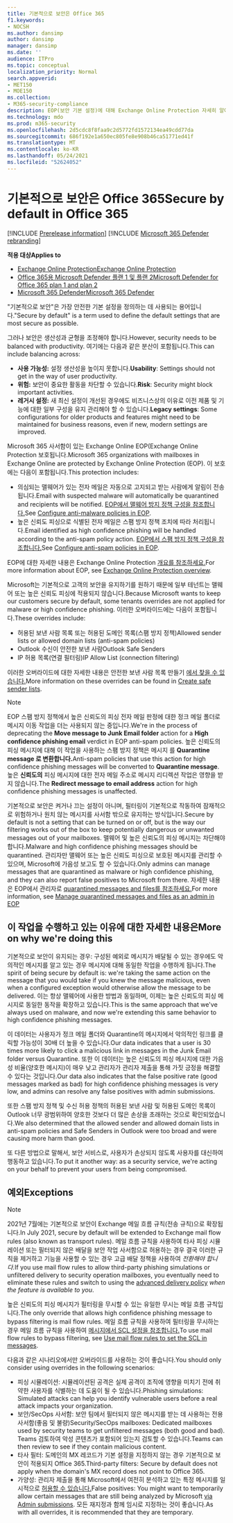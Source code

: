 ```yaml
---
title: 기본적으로 보안은 Office 365
f1.keywords:
- NOCSH
ms.author: dansimp
author: dansimp
manager: dansimp
ms.date: ''
audience: ITPro
ms.topic: conceptual
localization_priority: Normal
search.appverid:
- MET150
- MOE150
ms.collection:
- M365-security-compliance
description: EOP(보안 기본 설정)에 대해 Exchange Online Protection 자세히 알아보시다.
ms.technology: mdo
ms.prod: m365-security
ms.openlocfilehash: 2d5cdc8f8faa9c2d5772fd1572134ea49cdd77da
ms.sourcegitcommit: 686f192e1a650ec805fe8e908b46ca51771ed41f
ms.translationtype: MT
ms.contentlocale: ko-KR
ms.lasthandoff: 05/24/2021
ms.locfileid: "52624052"
---
```

# <a name="secure-by-default-in-office-365"></a><span data-ttu-id="d6873-103">기본적으로 보안은 Office 365</span><span class="sxs-lookup"><span data-stu-id="d6873-103">Secure by default in Office 365</span></span>

[!INCLUDE [Prerelease information](../includes/prerelease.md)]
[!INCLUDE [Microsoft 365 Defender rebranding](../includes/microsoft-defender-for-office.md)]

<span data-ttu-id="d6873-104">**적용 대상**</span><span class="sxs-lookup"><span data-stu-id="d6873-104">**Applies to**</span></span>
- [<span data-ttu-id="d6873-105">Exchange Online Protection</span><span class="sxs-lookup"><span data-stu-id="d6873-105">Exchange Online Protection</span></span>](exchange-online-protection-overview.md)
- [<span data-ttu-id="d6873-106">Office 365용 Microsoft Defender 플랜 1 및 플랜 2</span><span class="sxs-lookup"><span data-stu-id="d6873-106">Microsoft Defender for Office 365 plan 1 and plan 2</span></span>](defender-for-office-365.md)
- [<span data-ttu-id="d6873-107">Microsoft 365 Defender</span><span class="sxs-lookup"><span data-stu-id="d6873-107">Microsoft 365 Defender</span></span>](../defender/microsoft-365-defender.md)

<span data-ttu-id="d6873-108">"기본적으로 보안"은 가장 안전한 기본 설정을 정의하는 데 사용되는 용어입니다.</span><span class="sxs-lookup"><span data-stu-id="d6873-108">"Secure by default" is a term used to define the default settings that are most secure as possible.</span></span>

<span data-ttu-id="d6873-109">그러나 보안은 생산성과 균형을 조정해야 합니다.</span><span class="sxs-lookup"><span data-stu-id="d6873-109">However, security needs to be balanced with productivity.</span></span> <span data-ttu-id="d6873-110">여기에는 다음과 같은 분산이 포함됩니다.</span><span class="sxs-lookup"><span data-stu-id="d6873-110">This can include balancing across:</span></span>

- <span data-ttu-id="d6873-111">**사용 가능성:** 설정 생산성을 높이지 못합니다.</span><span class="sxs-lookup"><span data-stu-id="d6873-111">**Usability**: Settings should not get in the way of user productivity.</span></span>
- <span data-ttu-id="d6873-112">**위험:** 보안이 중요한 활동을 차단할 수 있습니다.</span><span class="sxs-lookup"><span data-stu-id="d6873-112">**Risk**: Security might block important activities.</span></span>
- <span data-ttu-id="d6873-113">**레거시 설정:** 새 최신 설정이 개선된 경우에도 비즈니스상의 이유로 이전 제품 및 기능에 대한 일부 구성을 유지 관리해야 할 수 있습니다.</span><span class="sxs-lookup"><span data-stu-id="d6873-113">**Legacy settings**: Some configurations for older products and features might need to be maintained for business reasons, even if new, modern settings are improved.</span></span>

<span data-ttu-id="d6873-114">Microsoft 365 사서함이 있는 Exchange Online EOP(Exchange Online Protection 보호됩니다.</span><span class="sxs-lookup"><span data-stu-id="d6873-114">Microsoft 365 organizations with mailboxes in Exchange Online are protected by Exchange Online Protection (EOP).</span></span> <span data-ttu-id="d6873-115">이 보호에는 다음이 포함됩니다.</span><span class="sxs-lookup"><span data-stu-id="d6873-115">This protection includes:</span></span>

- <span data-ttu-id="d6873-116">의심되는 맬웨어가 있는 전자 메일은 자동으로 고지되고 받는 사람에게 알림이 전송됩니다.</span><span class="sxs-lookup"><span data-stu-id="d6873-116">Email with suspected malware will automatically be quarantined and recipients will be notified.</span></span> <span data-ttu-id="d6873-117">[EOP에서 맬웨어 방지 정책 구성을 참조합니다.](configure-anti-malware-policies.md)</span><span class="sxs-lookup"><span data-stu-id="d6873-117">See [Configure anti-malware policies in EOP](configure-anti-malware-policies.md).</span></span>
- <span data-ttu-id="d6873-118">높은 신뢰도 피싱으로 식별된 전자 메일은 스팸 방지 정책 조치에 따라 처리됩니다.</span><span class="sxs-lookup"><span data-stu-id="d6873-118">Email identified as high confidence phishing will be handled according to the anti-spam policy action.</span></span> <span data-ttu-id="d6873-119">[EOP에서 스팸 방지 정책 구성을 참조합니다.](configure-your-spam-filter-policies.md)</span><span class="sxs-lookup"><span data-stu-id="d6873-119">See [Configure anti-spam policies in EOP](configure-your-spam-filter-policies.md).</span></span>

<span data-ttu-id="d6873-120">EOP에 대한 자세한 내용은 Exchange Online Protection [개요를 참조하세요.](exchange-online-protection-overview.md)</span><span class="sxs-lookup"><span data-stu-id="d6873-120">For more information about EOP, see [Exchange Online Protection overview](exchange-online-protection-overview.md).</span></span>

<span data-ttu-id="d6873-121">Microsoft는 기본적으로 고객의 보안을 유지하기를 원하기 때문에 일부 테넌트는 맬웨어 또는 높은 신뢰도 피싱에 적용되지 않습니다.</span><span class="sxs-lookup"><span data-stu-id="d6873-121">Because Microsoft wants to keep our customers secure by default, some tenants overrides are not applied for malware or high confidence phishing.</span></span> <span data-ttu-id="d6873-122">이러한 오버라이드에는 다음이 포함됩니다.</span><span class="sxs-lookup"><span data-stu-id="d6873-122">These overrides include:</span></span>

- <span data-ttu-id="d6873-123">허용된 보낸 사람 목록 또는 허용된 도메인 목록(스팸 방지 정책)</span><span class="sxs-lookup"><span data-stu-id="d6873-123">Allowed sender lists or allowed domain lists (anti-spam policies)</span></span>
- <span data-ttu-id="d6873-124">Outlook 수신이 안전한 보낸 사람</span><span class="sxs-lookup"><span data-stu-id="d6873-124">Outlook Safe Senders</span></span>
- <span data-ttu-id="d6873-125">IP 허용 목록(연결 필터링)</span><span class="sxs-lookup"><span data-stu-id="d6873-125">IP Allow List (connection filtering)</span></span>

<span data-ttu-id="d6873-126">이러한 오버라이드에 대한 자세한 내용은 안전한 보낸 사람 목록 만들기 [에서 찾을 수 있습니다.](create-safe-sender-lists-in-office-365.md)</span><span class="sxs-lookup"><span data-stu-id="d6873-126">More information on these overrides can be found in [Create safe sender lists](create-safe-sender-lists-in-office-365.md).</span></span>

> [!NOTE]
> <span data-ttu-id="d6873-127">EOP 스팸 방지 정책에서 높은  신뢰도의 피싱 전자 메일  판정에 대한 정크 메일 폴더로 메시지 이동 작업을 더는 사용되지 않는 중입니다.</span><span class="sxs-lookup"><span data-stu-id="d6873-127">We're in the process of deprecating the **Move message to Junk Email folder** action for a **High confidence phishing email** verdict in EOP anti-spam policies.</span></span> <span data-ttu-id="d6873-128">높은 신뢰도의 피싱 메시지에 대해 이 작업을 사용하는 스팸 방지 정책은 메시지 를 **Quarantine message 로 변환합니다.**</span><span class="sxs-lookup"><span data-stu-id="d6873-128">Anti-spam policies that use this action for high confidence phishing messages will be converted to **Quarantine message**.</span></span> <span data-ttu-id="d6873-129">높은 **신뢰도의** 피싱 메시지에 대한 전자 메일 주소로 메시지 리디렉션 작업은 영향을 받지 않습니다.</span><span class="sxs-lookup"><span data-stu-id="d6873-129">The **Redirect message to email address** action for high confidence phishing messages is unaffected.</span></span>

<span data-ttu-id="d6873-130">기본적으로 보안은 켜거나 끄는 설정이 아니며, 필터링이 기본적으로 작동하여 잠재적으로 위험하거나 원치 않는 메시지를 사서함 밖으로 유지하는 방식입니다.</span><span class="sxs-lookup"><span data-stu-id="d6873-130">Secure by default is not a setting that can be turned on or off, but is the way our filtering works out of the box to keep potentially dangerous or unwanted messages out of your mailboxes.</span></span> <span data-ttu-id="d6873-131">맬웨어 및 높은 신뢰도의 피싱 메시지는 차단해야 합니다.</span><span class="sxs-lookup"><span data-stu-id="d6873-131">Malware and high confidence phishing messages should be quarantined.</span></span> <span data-ttu-id="d6873-132">관리자만 맬웨어 또는 높은 신뢰도 피싱으로 보호된 메시지를 관리할 수 있으며, Microsoft에 가음성 보고도 할 수 있습니다.</span><span class="sxs-lookup"><span data-stu-id="d6873-132">Only admins can manage messages that are quarantined as malware or high confidence phishing, and they can also report false positives to Microsoft from there.</span></span> <span data-ttu-id="d6873-133">자세한 내용은 EOP에서 관리자로 [quarantined messages and files를 참조하세요.](manage-quarantined-messages-and-files.md)</span><span class="sxs-lookup"><span data-stu-id="d6873-133">For more information, see [Manage quarantined messages and files as an admin in EOP](manage-quarantined-messages-and-files.md)</span></span>

## <a name="more-on-why-were-doing-this"></a><span data-ttu-id="d6873-134">이 작업을 수행하고 있는 이유에 대한 자세한 내용은</span><span class="sxs-lookup"><span data-stu-id="d6873-134">More on why we're doing this</span></span>

<span data-ttu-id="d6873-135">기본적으로 보안이 유지되는 경우: 구성된 예외로 메시지가 배달될 수 있는 경우에도 악의적인 메시지를 알고 있는 경우 메시지에 대해 동일한 작업을 수행하게 됩니다.</span><span class="sxs-lookup"><span data-stu-id="d6873-135">The spirit of being secure by default is: we're taking the same action on the message that you would take if you knew the message malicious, even when a configured exception would otherwise allow the message to be delivered.</span></span> <span data-ttu-id="d6873-136">이는 항상 맬웨어에 사용한 방법과 동일하며, 이제는 높은 신뢰도의 피싱 메시지로 동일한 동작을 확장하고 있습니다.</span><span class="sxs-lookup"><span data-stu-id="d6873-136">This is the same approach that we've always used on malware, and now we're extending this same behavior to high confidence phishing messages.</span></span>

<span data-ttu-id="d6873-137">이 데이터는 사용자가 정크 메일 폴더와 Quarantine의 메시지에서 악의적인 링크를 클릭할 가능성이 30배 더 높을 수 있습니다.</span><span class="sxs-lookup"><span data-stu-id="d6873-137">Our data indicates that a user is 30 times more likely to click a malicious link in messages in the Junk Email folder versus Quarantine.</span></span> <span data-ttu-id="d6873-138">또한 이 데이터는 높은 신뢰도의 피싱 메시지에 대한 가음성 비율(양호한 메시지)이 매우 낮고 관리자가 관리자 제출을 통해 가짓 긍정을 해결할 수 있다는 것입니다.</span><span class="sxs-lookup"><span data-stu-id="d6873-138">Our data also indicates that the false positive rate (good messages marked as bad) for high confidence phishing messages is very low, and admins can resolve any false positives with admin submissions.</span></span>

<span data-ttu-id="d6873-139">또한 스팸 방지 정책 및 수신 허용 정책의 허용된 보낸 사람 및 허용된 도메인 목록이 Outlook 너무 광범위하여 양호한 것보다 더 많은 손상을 초래하는 것으로 확인되었습니다.</span><span class="sxs-lookup"><span data-stu-id="d6873-139">We also determined that the allowed sender and allowed domain lists in anti-spam policies and Safe Senders in Outlook were too broad and were causing more harm than good.</span></span>

<span data-ttu-id="d6873-140">또 다른 방법으로 말해서, 보안 서비스로, 사용자가 손상되지 않도록 사용자를 대신하여 행동하고 있습니다.</span><span class="sxs-lookup"><span data-stu-id="d6873-140">To put it another way: as a security service, we're acting on your behalf to prevent your users from being compromised.</span></span>

## <a name="exceptions"></a><span data-ttu-id="d6873-141">예외</span><span class="sxs-lookup"><span data-stu-id="d6873-141">Exceptions</span></span>

> [!NOTE]
> <span data-ttu-id="d6873-142">2021년 7월에는 기본적으로 보안이 Exchange 메일 흐름 규칙(전송 규칙)으로 확장됩니다.</span><span class="sxs-lookup"><span data-stu-id="d6873-142">In July 2021, secure by default will be extended to Exchange mail flow rules (also known as transport rules).</span></span> <span data-ttu-id="d6873-143">메일 흐름 규칙을 사용하여 타사 피싱 시뮬레이션 또는 필터되지 않은 배달을 보안 작업 사서함으로 허용하는 경우 결국 이러한 [](configure-advanced-delivery.md) 규칙을 제거하고 기능을 사용할 수 있는 경우 고급 배달 정책을 사용하여 _전환해야 합니다._</span><span class="sxs-lookup"><span data-stu-id="d6873-143">If you use mail flow rules to allow third-party phishing simulations or unfiltered delivery to security operation mailboxes, you eventually need to eliminate these rules and switch to using the [advanced delivery policy](configure-advanced-delivery.md) _when the feature is available to you_.</span></span>

<span data-ttu-id="d6873-144">높은 신뢰도의 피싱 메시지가 필터링을 무시할 수 있는 유일한 무시는 메일 흐름 규칙입니다.</span><span class="sxs-lookup"><span data-stu-id="d6873-144">The only override that allows high confidence phishing message to bypass filtering is mail flow rules.</span></span> <span data-ttu-id="d6873-145">메일 흐름 규칙을 사용하여 필터링을 무시하는 경우 메일 흐름 규칙을 사용하여 [메시지에서 SCL 설정을 참조합니다.](/exchange/security-and-compliance/mail-flow-rules/use-rules-to-set-scl)</span><span class="sxs-lookup"><span data-stu-id="d6873-145">To use mail flow rules to bypass filtering, see [Use mail flow rules to set the SCL in messages](/exchange/security-and-compliance/mail-flow-rules/use-rules-to-set-scl).</span></span>

<span data-ttu-id="d6873-146">다음과 같은 시나리오에서만 오버라이드를 사용하는 것이 좋습니다.</span><span class="sxs-lookup"><span data-stu-id="d6873-146">You should only consider using overrides in the following scenarios:</span></span>

- <span data-ttu-id="d6873-147">피싱 시뮬레이션: 시뮬레이션된 공격은 실제 공격이 조직에 영향을 미치기 전에 취약한 사용자를 식별하는 데 도움이 될 수 있습니다.</span><span class="sxs-lookup"><span data-stu-id="d6873-147">Phishing simulations: Simulated attacks can help you identify vulnerable users before a real attack impacts your organization.</span></span>
- <span data-ttu-id="d6873-148">보안/SecOps 사서함: 보안 팀에서 필터되지 않은 메시지를 받는 데 사용하는 전용 사서함(좋음 및 불량)</span><span class="sxs-lookup"><span data-stu-id="d6873-148">Security/SecOps mailboxes: Dedicated mailboxes used by security teams to get unfiltered messages (both good and bad).</span></span> <span data-ttu-id="d6873-149">Teams 검토하여 악성 콘텐츠가 포함되어 있는지 검토할 수 있습니다.</span><span class="sxs-lookup"><span data-stu-id="d6873-149">Teams can then review to see if they contain malicious content.</span></span>
- <span data-ttu-id="d6873-150">타사 필터: 도메인의 MX 레코드가 기본 설정을 지정하지 않는 경우 기본적으로 보안이 적용되지 Office 365.</span><span class="sxs-lookup"><span data-stu-id="d6873-150">Third-party filters: Secure by default does not apply when the domain's MX record does not point to Office 365.</span></span>
- <span data-ttu-id="d6873-151">가양성: 관리자 제출을 통해 Microsoft에서 여전히 분석하고 있는 특정 메시지를 일시적으로 [허용할 수 있습니다.](admin-submission.md)</span><span class="sxs-lookup"><span data-stu-id="d6873-151">False positives: You might want to temporarily allow certain messages that are still being analyzed by Microsoft [via Admin submissions](admin-submission.md).</span></span> <span data-ttu-id="d6873-152">모든 재지정과 함께 임시로 지정하는 것이 좋습니다.</span><span class="sxs-lookup"><span data-stu-id="d6873-152">As with all overrides, it is recommended that they are temporary.</span></span>
